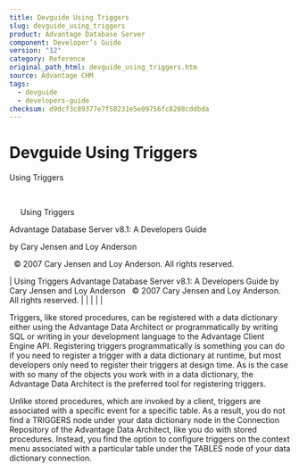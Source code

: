 ```yaml
---
title: Devguide Using Triggers
slug: devguide_using_triggers
product: Advantage Database Server
component: Developer’s Guide
version: "12"
category: Reference
original_path_html: devguide_using_triggers.htm
source: Advantage CHM
tags:
  - devguide
  - developers-guide
checksum: d9dcf3c89377e7f58231e5e09756fc8288cddbda
---
```


# Devguide Using Triggers

Using Triggers

 

     Using Triggers

Advantage Database Server v8.1: A Developers Guide

by Cary Jensen and Loy Anderson

  © 2007 Cary Jensen and Loy Anderson. All rights reserved.

| Using Triggers  Advantage Database Server v8.1: A Developers Guide  by Cary Jensen and Loy Anderson    © 2007 Cary Jensen and Loy Anderson. All rights reserved. |  |  |  |  |

Triggers, like stored procedures, can be registered with a data dictionary either using the Advantage Data Architect or programmatically by writing SQL or writing in your development language to the Advantage Client Engine API. Registering triggers programmatically is something you can do if you need to register a trigger with a data dictionary at runtime, but most developers only need to register their triggers at design time. As is the case with so many of the objects you work with in a data dictionary, the Advantage Data Architect is the preferred tool for registering triggers.

Unlike stored procedures, which are invoked by a client, triggers are associated with a specific event for a specific table. As a result, you do not find a TRIGGERS node under your data dictionary node in the Connection Repository of the Advantage Data Architect, like you do with stored procedures. Instead, you find the option to configure triggers on the context menu associated with a particular table under the TABLES node of your data dictionary connection.
